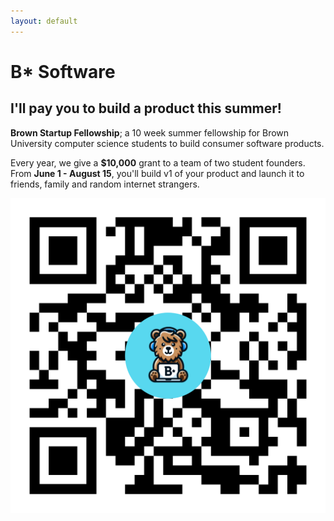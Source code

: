 ```yaml
---
layout: default
---
```


# B* Software

## I'll pay you to build a product this summer!

**Brown Startup Fellowship**; a 10 week summer fellowship for Brown University computer science students to build consumer software products.

Every year, we give a **$10,000** grant to a team of two student founders.  From **June 1 - August 15**, you'll build v1 of your product and launch it to friends, family and random internet strangers.

![B* QR Code](/assets/img/bstar_qr.png)